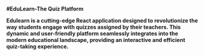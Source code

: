 <strong>#EduLearn-The Quiz Platform<strong/>

Edulearn is a cutting-edge React application designed to revolutionize the way students engage with quizzes assigned by their teachers. This dynamic and user-friendly platform seamlessly integrates into the modern educational landscape, providing an interactive and efficient quiz-taking experience.
